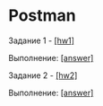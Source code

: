 # Postman

Задание 1 - [[hw1]](https://github.com/rosttova/Postman/blob/main/hw1)

Выполнение: [[answer]](https://github.com/rosttova/Postman/blob/main/HW.postman_collection.json)

Задание 2 - [[hw2]](https://github.com/rosttova/Postman/tree/main)

Выполнение: [[answer]](https://github.com/rosttova/Postman/blob/main/hw_2.json)
